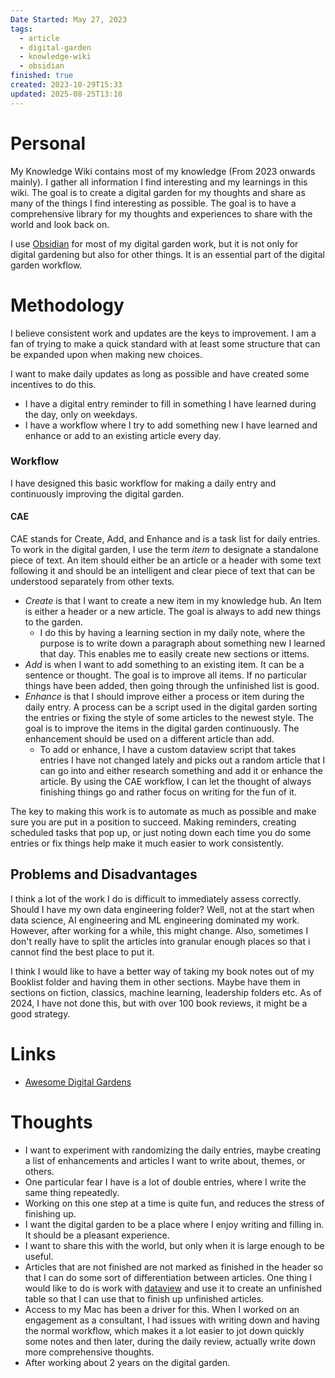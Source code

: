 ```yaml
---
Date Started: May 27, 2023
tags:
  - article
  - digital-garden
  - knowledge-wiki
  - obsidian
finished: true
created: 2023-10-29T15:33
updated: 2025-08-25T13:10
---
```

# Personal

My Knowledge Wiki contains most of my knowledge (From 2023 onwards mainly). I gather all information I find interesting and my learnings in this wiki. The goal is to create a digital garden for my thoughts and share as many of the things I find interesting as possible. The goal is to have a comprehensive library for my thoughts and experiences to share with the world and look back on.  

I use [Obsidian](Obsidian/Obsidian.md) for most of my digital garden work, but it is not only for digital gardening but also for other things. It is an essential part of the digital garden workflow. 

# Methodology
I believe consistent work and updates are the keys to improvement. I am a fan of trying to make a quick standard with at least some structure that can be expanded upon when making new choices. 


I want to make daily updates as long as possible and have created some incentives to do this. 

- I have a digital entry reminder to fill in something I have learned during the day, only on weekdays. 
- I have a workflow where I try to add something new I have learned and enhance or add to an existing article every day. 
### Workflow
I have designed this basic workflow for making a daily entry and continuously improving the digital garden. 
#### CAE
CAE stands for Create, Add, and Enhance and is a task list for daily entries. To work in the digital garden, I use the term *item* to designate a standalone piece of text. An item should either be an article or a header with some text following it and should be an intelligent and clear piece of text that can be understood separately from other texts. 
- *Create* is that I want to create a new item in my knowledge hub. An Item is either a header or a new article. The goal is always to add new things to the garden. 
	- I do this by having a learning section in my daily note, where the purpose is to write down a paragraph about something new I learned that day. This enables me to easily create new sections or ittems. 
- *Add* is when I want to add something to an existing item. It can be a sentence or thought. The goal is to improve all items. If no particular things have been added, then going through the unfinished list is good. 
- *Enhance* is that I should improve either a process or item during the daily entry. A process can be a script used in the digital garden sorting the entries or fixing the style of some articles to the newest style. The goal is to improve the items in the digital garden continuously. The enhancement should be used on a different article than add. 
	- To add or enhance, I have a custom dataview script that takes entries I have not changed lately and picks out a random article that I can go into and either research something and add it or enhance the article. 
By using the CAE workflow, I can let the thought of always finishing things go and rather focus on writing for the fun of it. 

The key to making this work is to automate as much as possible and make sure you are put in a position to succeed. Making reminders, creating scheduled tasks that pop up, or just noting down each time you do some entries or fix things help make it much easier to work consistently.


## Problems and Disadvantages

I think a lot of the work I do is difficult to immediately assess correctly. Should I have my own data engineering folder? Well, not at the start when data science, AI engineering and ML engineering dominated my work. However, after working for a while, this might change. Also, sometimes I don't really have to split the articles into granular enough places so that i cannot find the best place to put it. 

I think I would like to have a better way of taking my book notes out of my Booklist folder and having them in other sections. Maybe have them in sections on fiction, classics, machine learning, leadership folders etc. As of 2024, I have not done this, but with over 100 book reviews, it might be a good strategy. 
# Links 
- [Awesome Digital Gardens](https://github.com/kyrose/awesome-digital-gardens)
# Thoughts 
- I want to experiment with randomizing the daily entries, maybe creating a list of enhancements and articles I want to write about, themes, or others. 
- One particular fear I have is a lot of double entries, where I write the same thing repeatedly. 
- Working on this one step at a time is quite fun, and reduces the stress of finishing up. 
- I want the digital garden to be a place where I enjoy writing and filling in. It should be a pleasant experience. 
-  I want to share this with the world, but only when it is large enough to be useful. 
- Articles that are not finished are not marked as finished in the header so that I can do some sort of differentiation between articles.  One thing I would like to do is work with [dataview](https://github.com/blacksmithgu/obsidian-dataview) and use it to create an unfinished table so that I can use that to finish up unfinished articles. 
- Access to my Mac has been a driver for this. When I worked on an engagement as a consultant, I had issues with writing down and having the normal workflow, which makes it a lot easier to jot down quickly some notes and then later, during the daily review, actually write down more comprehensive thoughts. 
- After working about 2 years on the digital garden. 



